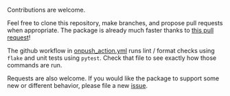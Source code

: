 Contributions are welcome.

Feel free to clone this repository, make branches, and propose pull requests when appropriate. The package is already much faster thanks to 
[this pull request](https://github.com/LivePersonInc/lplangid/pull/1)!

The github workflow in [onpush_action.yml](https://github.com/LivePersonInc/lplangid/blob/main/.github/workflows/onpush_action.yml) runs lint / format
checks using `flake` and unit tests using `pytest`. Check that file to see exactly how those commands are run.

Requests are also welcome. If you would like the package to support some new or different behavior, please file a new [issue](https://github.com/LivePersonInc/lplangid/issues).
